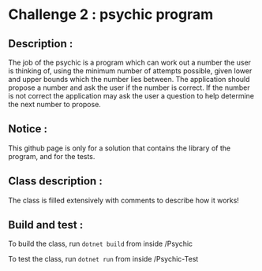 # Challenge 2 : psychic program

## Description :

The job of the psychic is a program which can work out a number the user is thinking of, using the minimum number of attempts possible, given lower and upper bounds which the number lies between. The application should propose a number and ask the user if the number is correct. If the number is not correct the application may ask the user a question to help determine the next number to propose.

## Notice :

This github page is only for a solution that contains the library of the program, and for the tests.

## Class description :

The class is filled extensively with comments to describe how it works!

## Build and test :

To build the class, run `dotnet build` from inside /Psychic

To test the class, run `dotnet run` from inside /Psychic-Test
